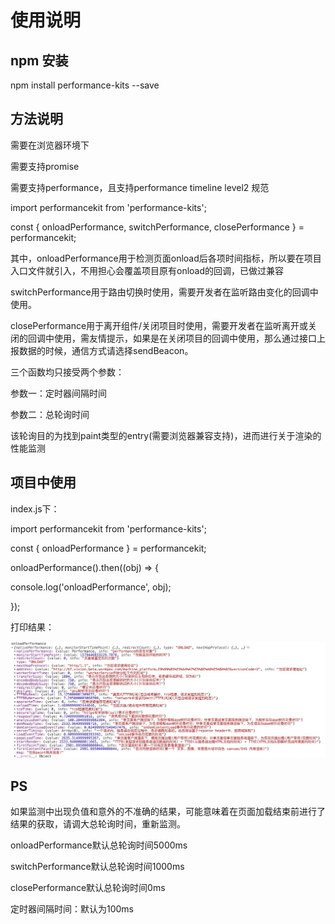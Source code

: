 # 使用说明
## npm 安装
npm install performance-kits --save
## 方法说明
需要在浏览器环境下

需要支持promise

需要支持performance，且支持performance timeline level2 规范

import performancekit from 'performance-kits';

const { onloadPerformance, switchPerformance, closePerformance } = performancekit;

其中，onloadPerformance用于检测页面onload后各项时间指标，所以要在项目入口文件就引入，不用担心会覆盖项目原有onload的回调，已做过兼容

switchPerformance用于路由切换时使用，需要开发者在监听路由变化的回调中使用。

closePerformance用于离开组件/关闭项目时使用，需要开发者在监听离开或关闭的回调中使用，需友情提示，如果是在关闭项目的回调中使用，那么通过接口上报数据的时候，通信方式请选择sendBeacon。

三个函数均只接受两个参数：

参数一：定时器间隔时间

参数二：总轮询时间

该轮询目的为找到paint类型的entry(需要浏览器兼容支持)，进而进行关于渲染的性能监测
## 项目中使用
index.js下：

import performancekit from 'performance-kits';

const { onloadPerformance } = performancekit;

onloadPerformance().then((obj) => {

  console.log('onloadPerformance', obj);

});

打印结果：

![log](https://github.com/IndifferenceDoll/performanceKit/raw/master/asset/logs.jpg)

## PS
如果监测中出现负值和意外的不准确的结果，可能意味着在页面加载结束前进行了结果的获取，请调大总轮询时间，重新监测。

onloadPerformance默认总轮询时间5000ms

switchPerformance默认总轮询时间1000ms

closePerformance默认总轮询时间0ms

定时器间隔时间：默认为100ms